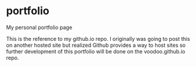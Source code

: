 # portfolio
My personal portfolio page

This is the reference to my github.io repo.  I originally was going to post this on another hosted site but realized Github provides a way to host sites so further development of this portfolio will be done on the voodoo.github.io repo.
